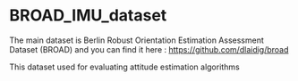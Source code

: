 # BROAD_IMU_dataset
The main dataset is Berlin Robust Orientation Estimation Assessment Dataset (BROAD) and you can find it here : https://github.com/dlaidig/broad 

This dataset used for evaluating attitude estimation algorithms
